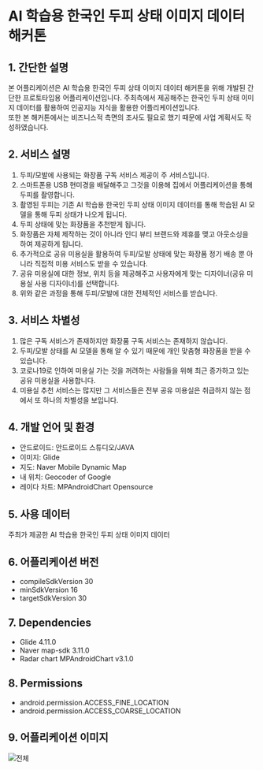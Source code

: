 # AI 학습용 한국인 두피 상태 이미지 데이터 해커톤

## 1. 간단한 설명
본 어플리케이션은 AI 학습용 한국인 두피 상태 이미지 데이터 해커톤을 위해 개발된 간단한 프로토타입용 어플리케이션입니다.
주최측에서 제공해주는 한국인 두피 상태 이미지 데이터를 활용하여 인공지능 지식을 활용한 어플리케이션입니다.<br>
또한 본 해커톤에서는 비즈니스적 측면의 조사도 필요로 했기 때문에 사업 계획서도 작성하였습니다.

## 2. 서비스 설명
1) 두피/모발에 사용되는 화장품 구독 서비스 제공이 주 서비스입니다.
2) 스마트폰용 USB 현미경을 배달해주고 그것을 이용해 집에서 어플리케이션을 통해 두피를 촬영합니다.
3) 촬영된 두피는 기존 AI 학습용 한국인 두피 상태 이미지 데이터를 통해 학습된 AI 모델을 통해 두피 상태가 나오게 됩니다.
4) 두피 상태에 맞는 화장품을 추천받게 됩니다.
5) 화장품은 자체 제작하는 것이 아니라 인디 뷰티 브랜드와 제휴를 맺고 아웃소싱을 하여 제공하게 됩니다.
6) 추가적으로 공유 미용실을 활용하여 두피/모발 상태에 맞는 화장품 정기 배송 뿐 아니라 직접적 미용 서비스도 받을 수 있습니다.
7) 공유 미용실에 대한 정보, 위치 등을 제공해주고 사용자에게 맞는 디자이너(공유 미용실 사용 디자이너)를 선택합니다.
8) 위와 같은 과정을 통해 두피/모발에 대한 전체적인 서비스를 받습니다.

## 3. 서비스 차별성
1) 많은 구독 서비스가 존재하지만 화장품 구독 서비스는 존재하지 않습니다.
2) 두피/모발 상태를 AI 모델을 통해 알 수 있기 때문에 개인 맞춤형 화장품을 받을 수 있습니다.
3) 코로나19로 인하여 미용실 가는 것을 꺼려하는 사람들을 위해 최근 증가하고 있는 공유 미용실을 사용합니다.
4) 미용실 추천 서비스는 많지만 그 서비스들은 전부 공유 미용실은 취급하지 않는 점에서 또 하나의 차별성을 보입니다.

## 4. 개발 언어 및 환경
+ 안드로이드: 안드로이드 스튜디오/JAVA<br>
+ 이미지: Glide
+ 지도: Naver Mobile Dynamic Map
+ 내 위치: Geocoder of Google
+ 레이다 차트: MPAndroidChart Opensource

## 5. 사용 데이터
주최가 제공한 AI 학습용 한국인 두피 상태 이미지 데이터

## 6. 어플리케이션 버전
+ compileSdkVersion 30
+ minSdkVersion 16
+ targetSdkVersion 30

## 7. Dependencies
+ Glide 4.11.0
+ Naver map-sdk 3.11.0
+ Radar chart MPAndroidChart v3.1.0

## 8. Permissions
+ android.permission.ACCESS_FINE_LOCATION
+ android.permission.ACCESS_COARSE_LOCATION

## 9. 어플리케이션 이미지
![전체](https://user-images.githubusercontent.com/17876424/110230398-f7b85d00-7f53-11eb-8259-3c5d2822db36.PNG)
